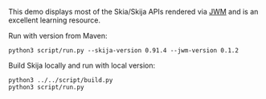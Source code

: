 This demo displays most of the Skia/Skija APIs rendered via [JWM](https://github.com/HumbleUI/JWM) and is an excellent learning resource.

Run with version from Maven:

```
python3 script/run.py --skija-version 0.91.4 --jwm-version 0.1.2
```

Build Skija locally and run with local version:

```
python3 ../../script/build.py
python3 script/run.py
```